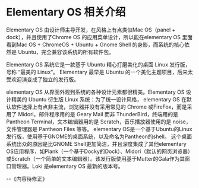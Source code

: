 # Elementary OS 相关介绍

Elementary OS 由设计师主导开发，在风格上有点类似Mac OS（panel + dock），并且使用了Chrome OS 的应用菜单设计，所以能在elementary OS 里面看到Mac OS + ChromeOS + Ubuntu + Gnome Shell 的身影，而系统的核心依然是 Ubuntu，完全兼容该系统的所有软件包。

Elementary OS 系统它是一款基于 Ubuntu 精心打磨美化的桌面 Linux 发行版，号称 “最美的 Linux”。 Elementary 最早是 Ubuntu 的一个美化主题项目，后来太受欢迎演变成了独立的发行版。

elementary OS 从界面外观到系统的各种设计元素都很精美。Elementary OS 设计精美的 Ubuntu 衍生版 Linux 系统：为了统一设计风格， elementary OS 在默认软件选择上有点非主流，浏览器并没有采用常见的 Chrome 或FireFox，而是采用了 Midori，邮件程序用的是 Geary Mail 而非 ThunderBird，终端用的是 Pantheon Terminal，文本编辑器用的是 Scratch，音乐播放器使用的是 noise，文件管理器是 Pantheon Files 等等。
elementary OS是一个基于Ubuntu的Linux发行版，使用基于GNOME的桌面系统，以及命名为Pantheon的shell。 这个桌面系统出众的原因是比GNOME Shell更加简洁，并且深度集成了其他elementary OS应用程序，如Plank（一个基于Docky的Dock）、Midori（默认的网页浏览器）或Scratch（一个简单的文本编辑器）。该发行版使用基于Mutter的Gala作为其窗口管理器。Loki 是elementary OS 最新的版本号。

--《内容待修正》